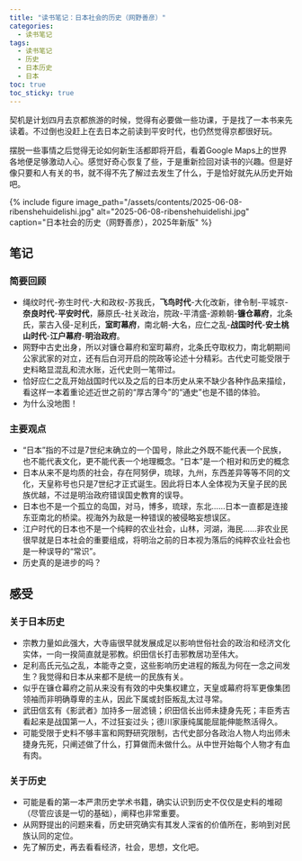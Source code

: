 ```yaml
---
title: "读书笔记：日本社会的历史（网野善彦）"
categories:
  - 读书笔记
tags:
  - 读书笔记
  - 历史
  - 日本历史
  - 日本
toc: true
toc_sticky: true  
---
```


契机是计划四月去京都旅游的时候，觉得有必要做一些功课，于是找了一本书来先读着。不过倒也没赶上在去日本之前读到平安时代，也仍然觉得京都很好玩。

摆脱一些事情之后觉得无论如何新生活都即将开启，看着Google Maps上的世界各地便足够激动人心。感觉好奇心恢复了些，于是重新捡回对读书的兴趣。但是好像只要和人有关的书，就不得不先了解过去发生了什么，于是恰好就先从历史开始吧。

{% include figure 
   image_path="/assets/contents/2025-06-08-ribenshehuidelishi.jpg" 
   alt="2025-06-08-ribenshehuidelishi.jpg"
   caption="日本社会的历史（网野善彦），2025年新版" 
%}

## 笔记
### 简要回顾
* 绳纹时代-弥生时代-大和政权-苏我氏，**飞鸟时代**-大化改新，律令制-平城京-**奈良时代**-**平安时代**，藤原氏-社关政治，院政-平清盛-源赖朝-**镰仓幕府**，北条氏，蒙古入侵-足利氏，**室町幕府**，南北朝-大名，应仁之乱-**战国时代**-**安土桃山时代**-**江户幕府**-**明治政府**。
* 网野中古史出身，所以对镰仓幕府和室町幕府，北条氏夺取权力，南北朝期间公家武家的对立，还有后白河开启的院政等论述十分精彩。古代史可能受限于史料略显混乱和流水账，近代史则一笔带过。
* 恰好应仁之乱开始战国时代以及之后的日本历史从来不缺少各种作品来描绘，看这样一本着重论述近世之前的“厚古薄今”的“通史”也是不错的体验。
* 为什么没地图！

### 主要观点
* “日本”指的不过是7世纪末确立的一个国号，除此之外既不能代表一个民族，也不能代表文化，更不能代表一个地理概念。“日本”是一个相对和历史的概念
* 日本从来不是均质的社会，存在阿努伊，琉球，九州，东西差异等等不同的文化，天皇称号也只是7世纪才正式诞生。因此将日本人全体视为天皇子民的民族优越，不过是明治政府错误国史教育的误导。
* 日本也不是一个孤立的岛国，对马，博多，琉球，东北……日本一直都是连接东亚南北的桥梁。视海外为敌是一种错误的被侵略妄想误区。
* 江户时代的日本也不是一个纯粹的农业社会，山林，河湖，海民……非农业民很早就是日本社会的重要组成，将明治之前的日本视为落后的纯粹农业社会也是一种误导的“常识”。
* 历史真的是进步的吗？

## 感受
### 关于日本历史
* 宗教力量如此强大，大寺庙很早就发展成足以影响世俗社会的政治和经济文化实体，一向一揆简直就是邪教。织田信长打击邪教居功至伟大。
* 足利高氏元弘之乱，本能寺之变，这些影响历史进程的叛乱为何在一念之间发生？我觉得和日本从来都不是统一的民族有关。
* 似乎在镰仓幕府之前从来没有有效的中央集权建立，天皇或幕府将军更像集团领袖而非明确尊卑的主从，因此下属或封臣叛乱太过寻常。
* 武田信玄有《影武者》加持多一层滤镜；织田信长出师未捷身先死；丰臣秀吉看起来是战国第一人，不过狂妄过头；德川家康纯属能屈能伸能熬活得久。
* 可能受限于史料不够丰富和网野研究限制，古代史部分各政治人物人均出师未捷身先死，只阐述做了什么，打算做而未做什么。从中世开始每个人物才有血有肉。

### 关于历史
* 可能是看的第一本严肃历史学术书籍，确实认识到历史不仅仅是史料的堆砌（尽管应该是一切的基础），阐释也非常重要。
* 从网野提出的问题来看，历史研究确实有其发人深省的价值所在，影响到对民族认同的定位。
* 先了解历史，再去看看经济，社会，思想，文化吧。
